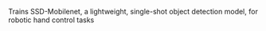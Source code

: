 Trains SSD-Mobilenet, a lightweight, single-shot object detection model, for robotic hand control tasks
